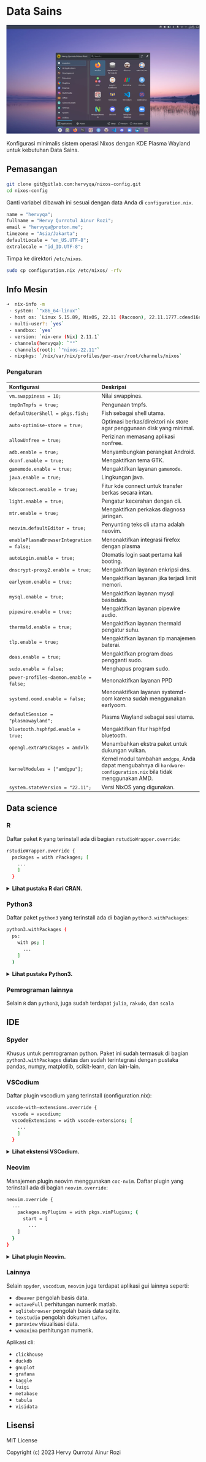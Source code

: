 # Data Sains

![img](img.webp)

Konfigurasi minimalis sistem operasi Nixos dengan KDE Plasma Wayland untuk kebutuhan Data Sains.

## Pemasangan

```sh
git clone git@gitlab.com:hervyqa/nixos-config.git
cd nixos-config
```

Ganti variabel dibawah ini sesuai dengan data Anda di `configuration.nix`.

```nix
name = "hervyqa";
fullname = "Hervy Qurrotul Ainur Rozi";
email = "hervyqa@proton.me";
timezone = "Asia/Jakarta";
defaultLocale = "en_US.UTF-8";
extralocale = "id_ID.UTF-8";
```

Timpa ke direktori `/etc/nixos`.

```sh
sudo cp configuration.nix /etc/nixos/ -rfv
```

## Info Mesin

```sh
➜  nix-info -m
 - system: `"x86_64-linux"`
 - host os: `Linux 5.15.89, NixOS, 22.11 (Raccoon), 22.11.1777.cdead16a444`
 - multi-user?: `yes`
 - sandbox: `yes`
 - version: `nix-env (Nix) 2.11.1`
 - channels(hervyqa): `""`
 - channels(root): `"nixos-22.11"`
 - nixpkgs: `/nix/var/nix/profiles/per-user/root/channels/nixos`
```

### Pengaturan

| Konfigurasi                               | Deskripsi                                                                                                          |
| :---------------------------------------- | :----------------------------------------------------------------------------------------------------------------- |
| `vm.swappiness = 10;`                     | Nilai swappines.                                                                                                   |
| `tmpOnTmpfs = true;`                      | Pengunaan tmpfs.                                                                                                   |
| `defaultUserShell = pkgs.fish;`           | Fish sebagai shell utama.                                                                                          |
| `auto-optimise-store = true;`             | Optimasi berkas/direktori nix store agar penggunaan disk yang minimal.                                             |
| `allowUnfree = true;`                     | Perizinan memasang aplikasi nonfree.                                                                               |
| `adb.enable = true;`                      | Menyambungkan perangkat Android.                                                                                   |
| `dconf.enable = true;`                    | Mengaktifkan tema GTK.                                                                                             |
| `gamemode.enable = true;`                 | Mengaktifkan layanan `gamemode`.                                                                                   |
| `java.enable = true;`                     | Lingkungan java.                                                                                                   |
| `kdeconnect.enable = true;`               | Fitur kde connect untuk transfer berkas secara intan.                                                              |
| `light.enable = true;`                    | Pengatur kecerahan dengan cli.                                                                                     |
| `mtr.enable = true;`                      | Mengaktifkan perkakas diagnosa jaringan.                                                                           |
| `neovim.defaultEditor = true;`            | Penyunting teks cli utama adalah neovim.                                                                           |
| `enablePlasmaBrowserIntegration = false;` | Menonaktifkan integrasi firefox dengan plasma                                                                      |
| `autoLogin.enable = true;`                | Otomatis login saat pertama kali booting.                                                                          |
| `dnscrypt-proxy2.enable = true;`          | Mengaktifkan layanan enkripsi dns.                                                                                 |
| `earlyoom.enable = true;`                 | Mengaktifkan layanan jika terjadi limit memori.                                                                    |
| `mysql.enable = true;`                    | Mengaktifkan layanan mysql basisdata.                                                                              |
| `pipewire.enable = true;`                 | Mengaktifkan layanan pipewire audio.                                                                               |
| `thermald.enable = true;`                 | Mengaktifkan layanan thermald pengatur suhu.                                                                       |
| `tlp.enable = true;`                      | Mengaktifkan layanan tlp manajemen baterai.                                                                        |
| `doas.enable = true;`                     | Mengaktifkan program doas pengganti sudo.                                                                          |
| `sudo.enable = false;`                    | Menghapus program sudo.                                                                                            |
| `power-profiles-daemon.enable = false;`   | Menonaktifkan layanan PPD                                                                                          |
| `systemd.oomd.enable = false;`            | Menonaktifkan layanan systemd-oom karena sudah menggunakan earlyoom.                                               |
| `defaultSession = "plasmawayland";`       | Plasms Wayland sebagai sesi utama.                                                                                 |
| `bluetooth.hsphfpd.enable = true;`        | Mengaktifkan fitur hsphfpd bluetooth.                                                                              |
| `opengl.extraPackages = amdvlk`           | Menambahkan ekstra paket untuk dukungan vulkan.                                                                    |
| `kernelModules = ["amdgpu"];`             | Kernel modul tambahan `amdgpu`, Anda dapat mengubahnya di `hardware-configuration.nix` bila tidak menggunakan AMD. |
| `system.stateVersion = "22.11";`          | Versi NixOS yang digunakan.                                                                                        |

## Data science

### R

Daftar paket `R` yang terinstall ada di bagian `rstudioWrapper.override`:

```sh
rstudioWrapper.override {
  packages = with rPackages; [
    ...
    ]
  }
```

<details>
<summary><b>Lihat pustaka R dari CRAN.</b></summary>

- `Cairo`
- `DT`
- `DataExplorer`
- `JuliaCall`
- `JuliaConnectoR`
- `MASS`
- `RANN`
- `RColorBrewer`
- `Rcpp`
- `XML`
- `beepr`
- `colourpicker`
- `dataCompareR`
- `data_table`
- `datapasta`
- `devtools`
- `diffobj`
- `dplyr`
- `dygraphs`
- `echarts4r`
- `esquisse`
- `flexdashboard`
- `forecast`
- `foreign`
- `freqparcoord`
- `fst`
- `geofacet`
- `ggiraph`
- `ggplot2`
- `glue`
- `gmodels`
- `gridExtra`
- `here`
- `httr`
- `installr`
- `janitor`
- `jsonlite`
- `knitr`
- `leaflet`
- `listviewer`
- `lme4`
- `lubridate`
- `magrittr`
- `mapsapi`
- `officer`
- `openxlsx`
- `optparse`
- `pacman`
- `paletteer`
- `patchwork`
- `plotly`
- `plumber`
- `profvis`
- `purrr`
- `quantmod`
- `reactable`
- `readr`
- `readxl`
- `remedy`
- `remotes`
- `reshape2`
- `reticulate`
- `rio`
- `rmarkdown`
- `roxygen2`
- `rvest`
- `scales`
- `sf`
- `shiny`
- `shinyjs`
- `spatstat`
- `splitstackshape`
- `sqldf`
- `stringr`
- `testthat`
- `tidycensus`
- `tidygeocoder`
- `tidymodels`
- `tidyquant`
- `tidyr`
- `tidytext`
- `tidyverse`
- `tidyxl`
- `tmap`
- `tmaptools`
- `tsbox`
- `usethis`
- `validate`
- `vroom`
- `xts`
- `yaml`
- `ymlthis`
- `zoo`

</details>

### Python3

Daftar paket `python3` yang terinstall ada di bagian `python3.withPackages`:

```sh
python3.withPackages (
  ps:
    with ps; [
      ...
    ]
  )
```

<details>
<summary><b>Lihat pustaka Python3.</b></summary>

- `Theano`
- `beautifulsoup4`
- `bokeh`
- `cython`
- `click`
- `dask`
- `datasette`
- `dill`
- `flask`
- `future`
- `h5py`
- `imbalanced-learn`
- `ipykernel`
- `ipython`
- `ipywidgets`
- `jedi`
- `jedi-language-server`
- `joblib`
- `jupyter`
- `jupyterlab`
- `jupyterlab-lsp`
- `jupyterlab-pygments`
- `keras`
- `lightgbm`
- `mahotas`
- `matplotlib`
- `moviepy`
- `mypy`
- `nbdime`
- `networkx`
- `nltk`
- `nose`
- `numpy`
- `opencv4`
- `openpyxl`
- `pandas`
- `pillow`
- `pims`
- `plotly`
- `plotnine`
- `pydot`
- `pyls-spyder`
- `pynvim`
- `pytest`
- `pytorch`
- `pyyaml`
- `qdarkstyle`
- `requests`
- `scikit-learn`
- `scikitimage`
- `scipy`
- `scrapy`
- `seaborn`
- `selenium`
- `spacy`
- `spyder`
- `spyder-kernels`
- `statsmodels`
- `tableaudocumentapi`
- `tables`
- `tensorflow`
- `tensorflow-metadata`
- `tensorflow-probability`
- `tifffile`
- `torch`
- `torchvision`
- `tqdm`
- `trfl`
- `virtualenv`
- `virtualenvwrapper`
- `wordcloud`
- `xarray`

</details>

### Pemrograman lainnya

Selain `R` dan `python3`, juga sudah terdapat `julia`, `rakudo`, dan `scala`

## IDE

### Spyder

Khusus untuk pemrograman python. Paket ini sudah termasuk di bagian `python3.withPackages` diatas dan sudah terintegrasi dengan pustaka pandas, numpy, matplotlib, scikit-learn, dan lain-lain.

### VSCodium

Daftar plugin vscodium yang terinstall (configuration.nix):

```sh
vscode-with-extensions.override {
  vscode = vscodium;
  vscodeExtensions = with vscode-extensions; [
    ...
    ]
  }
```

<details>
<summary><b>Lihat ekstensi VSCodium.</b></summary>

- `azdavis.millet`
- `b4dm4n.vscode-nixpkgs-fmt`
- `bbenoist.nix`
- `bmalehorn.vscode-fish`
- `davidanson.vscode-markdownlint`
- `editorconfig.editorconfig`
- `esbenp.prettier-vscode`
- `formulahendry.code-runner`
- `grapecity.gc-excelviewer`
- `kamadorueda.alejandra`
- `mechatroner.rainbow-csv`
- `mhutchie.git-graph`
- `ms-pyright.pyright`
- `ms-python.python`
- `ms-toolsai.jupyter`
- `ms-toolsai.jupyter-keymap`
- `ms-toolsai.jupyter-renderers`
- `ms-toolsai.vscode-jupyter-cell-tags`
- `ms-toolsai.vscode-jupyter-slideshow`
- `ms-vscode.anycode`
- `pkief.material-icon-theme`
- `scala-lang.scala`
- `shardulm94.trailing-spaces`
- `shd101wyy.markdown-preview-enhanced`
- `streetsidesoftware.code-spell-checker`

</details>

### Neovim

Manajemen plugin neovim menggunakan `coc-nvim`. Daftar plugin yang terinstall ada di bagian `neovim.override`:

```sh
neovim.override {
  ...
    packages.myPlugins = with pkgs.vimPlugins; {
      start = [
        ...
    ]
  }
}
```

<details>
<summary><b>Lihat plugin Neovim.</b></summary>

- `coc-clangd`
- `coc-clap`
- `coc-cmake`
- `coc-css`
- `coc-denite`
- `coc-diagnostic`
- `coc-docker`
- `coc-emmet`
- `coc-eslint`
- `coc-explorer`
- `coc-flutter`
- `coc-fzf`
- `coc-git`
- `coc-go`
- `coc-haxe`
- `coc-highlight`
- `coc-html`
- `coc-java`
- `coc-jest`
- `coc-json`
- `coc-lists`
- `coc-lua`
- `coc-markdownlint`
- `coc-metals`
- `coc-neco`
- `coc-nginx`
- `coc-nvim`
- `coc-pairs`
- `coc-prettier`
- `coc-pyright`
- `coc-python`
- `coc-r-lsp`
- `coc-rls`
- `coc-rust-analyzer`
- `coc-sh`
- `coc-smartf`
- `coc-snippets`
- `coc-solargraph`
- `coc-spell-checker`
- `coc-sqlfluff`
- `coc-stylelint`
- `coc-sumneko-lua`
- `coc-svelte`
- `coc-tabnine`
- `coc-tailwindcss`
- `coc-texlab`
- `coc-toml`
- `coc-tslint`
- `coc-tslint-plugin`
- `coc-tsserver`
- `coc-ultisnips`
- `coc-vetur`
- `coc-vimlsp`
- `coc-vimtex`
- `coc-wxml`
- `coc-yaml`
- `coc-yank`
- `julia-vim`
- `scope-nvim`
- `scrollbar-nvim`
- `statix`
- `surround-nvim`
- `tabline-nvim`
- `vim-airline`
- `vim-airline-themes`
- `vim-commentary`
- `vim-lastplace`
- `vim-lightline-coc`
- `vim-nix`
- `vim-wayland-clipboard`

</details>

### Lainnya

Selain `spyder`, `vscodium`, `neovim` juga terdapat aplikasi gui lainnya seperti:

- `dbeaver` pengolah basis data.
- `octaveFull` perhitungan numerik matlab.
- `sqlitebrowser` pengolah basis data sqlite.
- `texstudio` pengolah dokumen `LaTex`.
- `paraview` visualisasi data.
- `wxmaxima` perhitungan numerik.

Aplikasi cli:

- `clickhouse`
- `duckdb`
- `gnuplot`
- `grafana`
- `kaggle`
- `luigi`
- `metabase`
- `tabula`
- `visidata`

## Lisensi

MIT License

Copyright (c) 2023 Hervy Qurrotul Ainur Rozi
